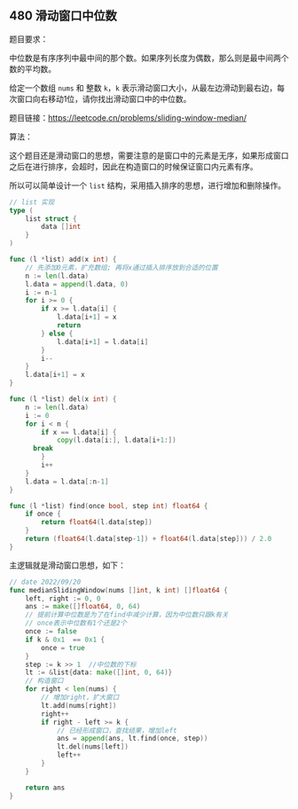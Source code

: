 ## 480 滑动窗口中位数

题目要求：

中位数是有序序列中最中间的那个数。如果序列长度为偶数，那么则是最中间两个数的平均数。

给定一个数组 `nums` 和 整数 `k`，`k` 表示滑动窗口大小，从最左边滑动到最右边，每次窗口向右移动1位，请你找出滑动窗口中的中位数。

题目链接：https://leetcode.cn/problems/sliding-window-median/



算法：

这个题目还是滑动窗口的思想，需要注意的是窗口中的元素是无序，如果形成窗口之后在进行排序，会超时，因此在构造窗口的时候保证窗口内元素有序。

所以可以简单设计一个 `list` 结构，采用插入排序的思想，进行增加和删除操作。

```go
// list 实现
type (
	list struct {
		data []int
	}
)

func (l *list) add(x int) {
	// 先添加0元素，扩充数组; 再将x通过插入排序放到合适的位置
	n := len(l.data)
	l.data = append(l.data, 0)
	i := n-1	
	for i >= 0 {
		if x >= l.data[i] {
			l.data[i+1] = x
			return
		} else {
			l.data[i+1] = l.data[i]
		}
		i--	
	}
	l.data[i+1] = x
}

func (l *list) del(x int) {
	n := len(l.data)
	i := 0
	for i < n {
		if x == l.data[i] {
			copy(l.data[i:], l.data[i+1:])
      break
		}
		i++
	}
	l.data = l.data[:n-1]
}

func (l *list) find(once bool, step int) float64 {
	if once {
		return float64(l.data[step])
	}
	return (float64(l.data[step-1]) + float64(l.data[step])) / 2.0
}
```

主逻辑就是滑动窗口思想，如下：

```go
// date 2022/09/20
func medianSlidingWindow(nums []int, k int) []float64 {
    left, right := 0, 0
    ans := make([]float64, 0, 64)
    // 提前计算中位数是为了在find中减少计算，因为中位数只跟k有关
    // once表示中位数有1个还是2个
    once := false
    if k & 0x1  == 0x1 {
        once = true
    }
    step := k >> 1  //中位数的下标
    lt := &list{data: make([]int, 0, 64)}
    // 构造窗口
    for right < len(nums) {
        // 增加right，扩大窗口
        lt.add(nums[right])
        right++
        if right - left >= k {
            // 已经形成窗口，查找结果，增加left
            ans = append(ans, lt.find(once, step))
            lt.del(nums[left])
            left++
        }
    }

    return ans
}
```

